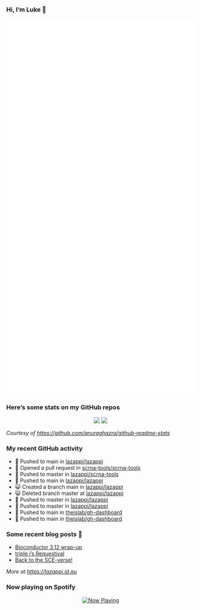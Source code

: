 
<!-- README.md is generated from README.Rmd. Please edit that file -->

### Hi, I’m Luke 👋

<!--
**lazappi/lazappi** is a ✨ _special_ ✨ repository because its `README.md` (this file) appears on your GitHub profile.

Here are some ideas to get you started:

- 🔭 I’m currently working on ...
- 🌱 I’m currently learning ...
- 👯 I’m looking to collaborate on ...
- 🤔 I’m looking for help with ...
- 💬 Ask me about ...
- 📫 How to reach me: ...
- 😄 Pronouns: ...
- ⚡ Fun fact: ...
-->
<p align="center">
<img src="https://github.com/lazappi/lazappi/raw/main/github-metrics.svg">
</p>

### Here’s some stats on my GitHub repos

<p align="center">
<img src="https://github-readme-stats.vercel.app/api?username=lazappi&count_private=true&show_icons=true&theme=buefy&hide_title=True">
<img src="https://github-readme-stats.vercel.app/api/top-langs/?username=lazappi&hide=html&theme=buefy&layout=compact">
</p>

*Courtesy of <https://github.com/anuraghazra/github-readme-stats>*

### My recent GitHub activity

- 📨 Pushed to main in
  [lazappi/lazappi](https://github.com/lazappi/lazappi)
- 🤔 Opened a pull request in
  [scrna-tools/scrna-tools](https://github.com/scrna-tools/scrna-tools)
- 📨 Pushed to master in
  [lazappi/scrna-tools](https://github.com/lazappi/scrna-tools)
- 📨 Pushed to main in
  [lazappi/lazappi](https://github.com/lazappi/lazappi)
- 😺 Created a branch main in
  [lazappi/lazappi](https://github.com/lazappi/lazappi)
- 😺 Deleted branch master at
  [lazappi/lazappi](https://github.com/lazappi/lazappi)
- 📨 Pushed to master in
  [lazappi/lazappi](https://github.com/lazappi/lazappi)
- 📨 Pushed to master in
  [lazappi/lazappi](https://github.com/lazappi/lazappi)
- 📨 Pushed to main in
  [theislab/gh-dashboard](https://github.com/theislab/gh-dashboard)
- 📨 Pushed to main in
  [theislab/gh-dashboard](https://github.com/theislab/gh-dashboard)

### Some recent blog posts 📝

- [Bioconductor 3.12
  wrap-up](https://lazappi.id.au/posts/2020-10-30-bioconductor-3-12-wrap-up/index.html)
- [triple j’s
  Requestival](https://lazappi.id.au/posts/2020-07-11-requestival/index.html)
- [Back to the
  SCE-verse!](https://lazappi.id.au/posts/2020-05-12-back-to-the-sce-verse/index.html)

*More at <https://lazappi.id.au>*

<!-- ### My latest tweet 👇 and retweet 👉 -->

### Now playing on Spotify

<p align="center">
<a href="https://now-playing-profile.lazappi.vercel.app/now-playing?open">
<img src="https://now-playing-profile.lazappi.vercel.app/now-playing" width="256" height="64" alt="Now Playing">
</a>
</p>

